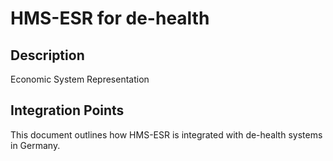 # HMS-ESR for de-health

## Description

Economic System Representation

## Integration Points

This document outlines how HMS-ESR is integrated with de-health systems in Germany.
